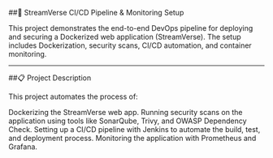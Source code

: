 
##🚀 StreamVerse CI/CD Pipeline & Monitoring Setup

This project demonstrates the end-to-end DevOps pipeline for deploying and securing a Dockerized web application (StreamVerse). The setup includes Dockerization, security scans, CI/CD automation, and container monitoring.

---
##📋 Project Description

This project automates the process of:

Dockerizing the StreamVerse web app.
Running security scans on the application using tools like SonarQube, Trivy, and OWASP Dependency Check.
Setting up a CI/CD pipeline with Jenkins to automate the build, test, and deployment process.
Monitoring the application with Prometheus and Grafana.

